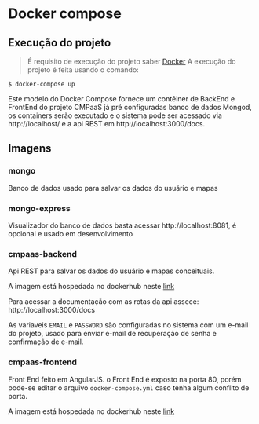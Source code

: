 # Docker compose

## Execução do projeto
> É requisito de execução do projeto saber [Docker](https://docs.docker.com/)
A execução do projeto é feita usando o comando:
```shell
$ docker-compose up
```

Este modelo do Docker Compose fornece um contêiner de BackEnd e FrontEnd do projeto CMPaaS já pré configuradas banco de dados Mongod,
os containers serão executado e o sistema pode ser acessado via http://localhost/ e a api REST em http://localhost:3000/docs.


## Imagens

### mongo
Banco de dados usado para salvar os dados do usuário e mapas

### mongo-express
Visualizador do banco de dados basta acessar http://localhost:8081, é opcional e usado em desenvolvimento

### cmpaas-backend
Api REST para salvar os dados do usuário e mapas conceituais.

A imagem está hospedada no dockerhub neste [link](https://hub.docker.com/r/cmpaasufes/cmpaas-backend)

Para acessar a documentação com as rotas da api assece: http://localhost:3000/docs 

As variaveis `EMAIL` e `PASSWORD` são configuradas no sistema com um e-mail do projeto, usado para enviar e-mail de recuperação de senha e confirmação de e-mail.

### cmpaas-frontend
Front End feito em AngularJS.
o Front End é exposto na porta 80, porém pode-se editar o arquivo `docker-compose.yml` caso tenha algum conflito de porta.

A imagem está hospedada no dockerhub neste [link](https://hub.docker.com/r/cmpaasufes/cmpaas-frontend)
